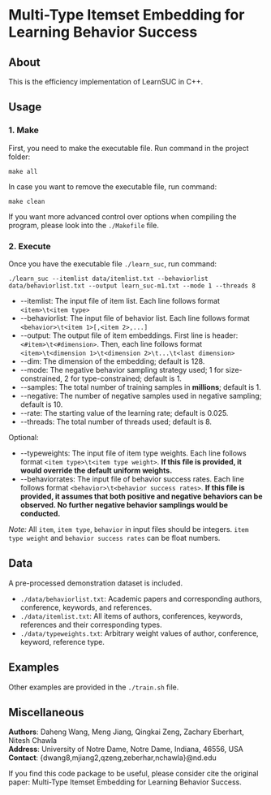 # Multi-Type Itemset Embedding for Learning Behavior Success

## About
This is the efficiency implementation of LearnSUC in C++.

## Usage
### 1. Make
First, you need to make the executable file. Run command in the project folder:
```
make all
```
In case you want to remove the executable file, run command:
```
make clean
```
If you want more advanced control over options when compiling the program, please look into the `./Makefile` file.

### 2. Execute
Once you have the executable file `./learn_suc`, run command:

```
./learn_suc --itemlist data/itemlist.txt --behaviorlist data/behaviorlist.txt --output learn_suc-m1.txt --mode 1 --threads 8
```

+ --itemlist: The input file of item list. Each line follows format `<item>\t<item type>`
+ --behaviorlist: The input file of behavior list. Each line follows format `<behavior>\t<item 1>[,<item 2>,...]`
+ --output: The output file of item embeddings. First line is header: `<#item>\t<#dimension>`. Then, each line follows format `<item>\t<dimension 1>\t<dimension 2>\t...\t<last dimension>`
+ --dim: The dimension of the embedding; default is 128.
+ --mode: The negative behavior sampling strategy used; 1 for size-constrained, 2 for type-constrained; default is 1.
+ --samples: The total number of training samples in **millions**; default is 1.
+ --negative: The number of negative samples used in negative sampling; default is 10.
+ --rate: The starting value of the learning rate; default is 0.025.
+ --threads: The total number of threads used; default is 8.

Optional:
+ --typeweights: The input file of item type weights. Each line follows format `<item type>\t<item type weight>`. **If this file is provided, it would override the default uniform weights.**
+ --behaviorrates: The input file of behavior success rates. Each line follows format `<behavior>\t<behavior success rates>`. **If this file is provided, it assumes that both positive and negative behaviors can be observed. No further negative behavior samplings would be conducted.**

_Note:_ All `item`, `item type`, `behavior` in input files should be integers. `item type weight` and `behavior success rates` can be float numbers.

## Data
A pre-processed demonstration dataset is included.

+ `./data/behaviorlist.txt`: Academic papers and corresponding authors, conference, keywords, and references.
+ `./data/itemlist.txt`: All items of authors, conferences, keywords, references and their corresponding types.
+ `./data/typeweights.txt`: Arbitrary weight values of author, conference, keyword, reference type.

## Examples
Other examples are provided in the `./train.sh` file.

## Miscellaneous
**Authors**: Daheng Wang, Meng Jiang, Qingkai Zeng, Zachary Eberhart, Nitesh Chawla\
**Address**: University of Notre Dame, Notre Dame, Indiana, 46556, USA\
**Contact**: {dwang8,mjiang2,qzeng,zeberhar,nchawla}@nd.edu

If you find this code package to be useful, please consider cite the original paper: Multi-Type Itemset Embedding for Learning Behavior Success.
